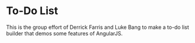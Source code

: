 # To-Do List

This is the group effort of Derrick Farris and Luke Bang to make a to-do list builder that demos some features of AngularJS.
